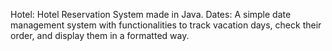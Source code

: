 Hotel: Hotel Reservation System made in Java.
Dates: A simple date management system with functionalities to track vacation days, check their order, and display them in a formatted way.
